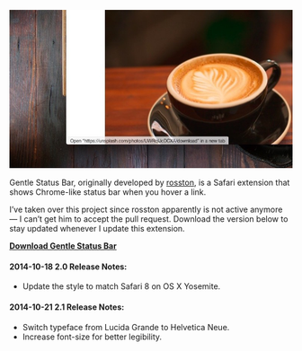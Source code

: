 [ ![Gentle Status Bar 2.0 Preview][003608] ](preview.jpg "Gentle Status Bar 2.0 Preview")

[003608]: preview.jpg "Gentle Status Bar 2.0 Preview"

Gentle Status Bar, originally developed by [rosston](https://github.com/rosston/Gentle-Status-Bar "Gentle Status Bar"), is a Safari extension that shows Chrome-like status bar when you hover a link.

I’ve taken over this project since rosston apparently is not active anymore — I can’t get him to accept the pull request. Download the version below to stay updated whenever I update this extension.

[**Download Gentle Status Bar**](https://raw.githubusercontent.com/sayzlim/Gentle-Status-Bar/master/gentlestatus.safariextz "Download Gentle Status Bar 2.0")


#### 2014-10-18 2.0 Release Notes:

- Update the style to match Safari 8 on OS X Yosemite.

#### 2014-10-21 2.1 Release Notes:

- Switch typeface from Lucida Grande to Helvetica Neue.
- Increase font-size for better legibility.